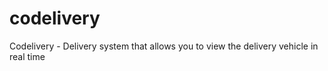 # codelivery
Codelivery - Delivery system that allows you to view the delivery vehicle in real time
